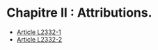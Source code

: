 # Chapitre II : Attributions.

* [Article L2332-1](./LEGIARTI000031086154.md)
* [Article L2332-2](./LEGIARTI000031086150.md)
